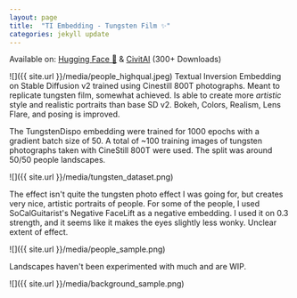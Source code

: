 ```yaml
---
layout: page
title:  "TI Embedding - Tungsten Film ✨"
categories: jekyll update
---
```

Available on: [Hugging Face 🤗](https://huggingface.co/fzbuzz/TungstenDispo-embedding-sd-v2-768) & [CivitAI](https://civitai.com/models/3447) (300+ Downloads)


![]({{ site.url }}/media/people_highqual.jpeg)
Textual Inversion Embedding on Stable Diffusion v2 trained using Cinestill 800T photographs. Meant to replicate tungsten film, somewhat achieved. Is able to create more _artistic_ style and realistic portraits than base SD v2. Bokeh, Colors, Realism, Lens Flare, and posing is improved.

The TungstenDispo embedding were trained for 1000 epochs with a gradient batch size of 50. A total of ~100 training images of tungsten photographs taken with CineStill 800T were used. The split was around 50/50 people landscapes.

![]({{ site.url }}/media/tungsten_dataset.png)


The effect isn't quite the tungsten photo effect I was going for, but creates very nice, artistic portraits of people. For some of the people, I used SoCalGuitarist's Negative FaceLift as a negative embedding. I used it on 0.3 strength, and it seems like it makes the eyes slightly less wonky. Unclear extent of effect.

![]({{ site.url }}/media/people_sample.png)

Landscapes haven't been experimented with much and are WIP.

![]({{ site.url }}/media/background_sample.png)
